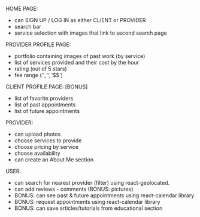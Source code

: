 HOME PAGE:
- can SIGN UP / LOG IN as either CLIENT or PROVIDER
- search bar
- service selection with images that link to second search page

PROVIDER PROFILE PAGE:
- portfolio containing images of past work (by service)
- list of services provided and their cost by the hour
- rating (out of 5 stars)
- fee range ('$', '$$', '$$$')

CLIENT PROFILE PAGE: [BONUS]
- list of favorite providers
- list of past appointments
- list of future appointments

PROVIDER:
- can upload photos
- choose services to provide
- choose pricing by service
- choose availability
- can create an About Me section

USER:
- can search for nearest provider (filter) using react-geolocated.
- can add reviews - comments (BONUS: pictures)
- BONUS: can see past & future appointments using react-calendar library
- BONUS: request appointments using react-calendar library
- BONUS: can save articles/tutorials from educational section
